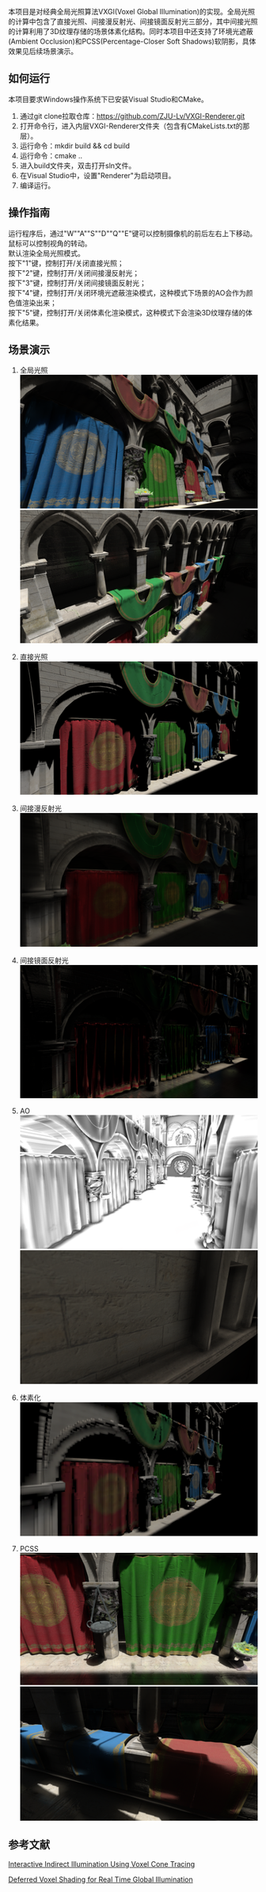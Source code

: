 本项目是对经典全局光照算法VXGI(Voxel Global Illumination)的实现。全局光照的计算中包含了直接光照、间接漫反射光、间接镜面反射光三部分，其中间接光照的计算利用了3D纹理存储的场景体素化结构。同时本项目中还支持了环境光遮蔽(Ambient Occlusion)和PCSS(Percentage-Closer Soft Shadows)软阴影，具体效果见后续场景演示。
## 如何运行
本项目要求Windows操作系统下已安装Visual Studio和CMake。
1. 通过git clone拉取仓库：https://github.com/ZJU-Lv/VXGI-Renderer.git
2. 打开命令行，进入内层VXGI-Renderer文件夹（包含有CMakeLists.txt的那层）。
3. 运行命令：mkdir build \&\& cd build
4. 运行命令：cmake ..
5. 进入build文件夹，双击打开sln文件。
6. 在Visual Studio中，设置"Renderer"为启动项目。
7. 编译运行。
## 操作指南
运行程序后，通过"W""A""S""D""Q""E"键可以控制摄像机的前后左右上下移动。鼠标可以控制视角的转动。  
默认渲染全局光照模式。  
按下"1"键，控制打开/关闭直接光照；  
按下"2"键，控制打开/关闭间接漫反射光；  
按下"3"键，控制打开/关闭间接镜面反射光；  
按下"4"键，控制打开/关闭环境光遮蔽渲染模式，这种模式下场景的AO会作为颜色值渲染出来；  
按下"5"键，控制打开/关闭体素化渲染模式，这种模式下会渲染3D纹理存储的体素化结果。  
## 场景演示
1. 全局光照
![Demo1](images/Demo1.png)
![Demo2](images/Demo2.png)

2. 直接光照
![DirectLight](images/DirectLight.png)

3. 间接漫反射光
![DiffuseLight](images/DiffuseLight.png)

4. 间接镜面反射光
![SpecularLight](images/SpecularLight.png)

5. AO
![AO1](images/AO1.png)
![AO2](images/AO2.png)

6. 体素化
![Voxelization](images/Voxelization.png)

7. PCSS
![PCSS1](images/PCSS1.png)
![PCSS2](images/PCSS2.png)
## 参考文献
[Interactive Indirect Illumination Using Voxel Cone Tracing](https://research.nvidia.com/sites/default/files/publications/GIVoxels-pg2011-authors.pdf)

[Deferred Voxel Shading for Real Time Global Illumination](https://jose-villegas.github.io/post/deferred_voxel_shading/)

